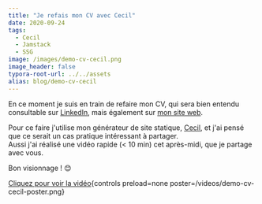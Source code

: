 ```yaml
---
title: "Je refais mon CV avec Cecil"
date: 2020-09-24
tags:
  - Cecil
  - Jamstack
  - SSG
image: /images/demo-cv-cecil.png
image_header: false
typora-root-url: ../../assets
alias: blog/demo-cv-cecil
---
```


En ce moment je suis en train de refaire mon CV, qui sera bien entendu consultable sur [LinkedIn](https://www.linkedin.com/feed/update/urn:li:activity:6714975589477990401/), mais également sur [mon site web](https://arnaudligny.fr/cv/).

Pour ce faire j'utilise mon générateur de site statique, [Cecil](https://cecil.app), et j'ai pensé que ce serait un cas pratique intéressant à partager.  
Aussi j'ai réalisé une vidéo rapide (< 10 min) cet après-midi, que je partage avec vous.

Bon visionnage ! 😊

[Cliquez pour voir la vidéo](/videos/demo-cv-cecil.mp4 "Je refais mon CV avec Cecil"){controls preload=none poster=/videos/demo-cv-cecil-poster.png}
